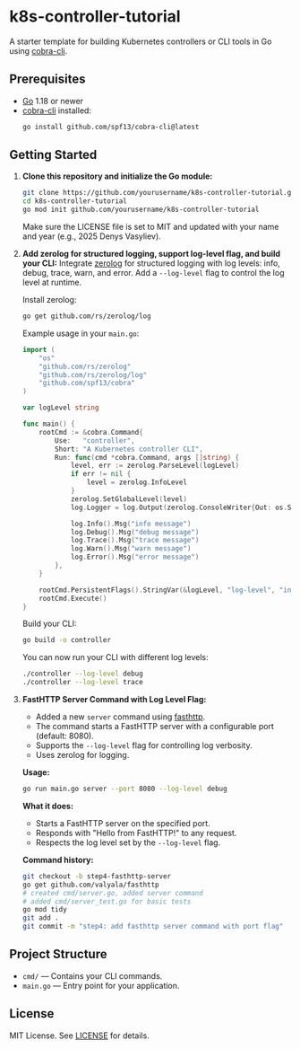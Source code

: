 # k8s-controller-tutorial

A starter template for building Kubernetes controllers or CLI tools in Go using [cobra-cli](https://github.com/spf13/cobra-cli).

## Prerequisites

- [Go](https://golang.org/dl/) 1.18 or newer
- [cobra-cli](https://github.com/spf13/cobra-cli) installed:
  ```sh
  go install github.com/spf13/cobra-cli@latest
  ```

## Getting Started

1. **Clone this repository and initialize the Go module:**
   ```sh
   git clone https://github.com/yourusername/k8s-controller-tutorial.git
   cd k8s-controller-tutorial
   go mod init github.com/yourusername/k8s-controller-tutorial
   ```
   Make sure the LICENSE file is set to MIT and updated with your name and year (e.g., 2025 Denys Vasyliev).

2. **Add zerolog for structured logging, support log-level flag, and build your CLI:**
   Integrate [zerolog](https://github.com/rs/zerolog) for structured logging with log levels: info, debug, trace, warn, and error. Add a `--log-level` flag to control the log level at runtime.

   Install zerolog:
   ```sh
   go get github.com/rs/zerolog/log
   ```

   Example usage in your `main.go`:
   ```go
   import (
       "os"
       "github.com/rs/zerolog"
       "github.com/rs/zerolog/log"
       "github.com/spf13/cobra"
   )

   var logLevel string

   func main() {
       rootCmd := &cobra.Command{
           Use:   "controller",
           Short: "A Kubernetes controller CLI",
           Run: func(cmd *cobra.Command, args []string) {
               level, err := zerolog.ParseLevel(logLevel)
               if err != nil {
                   level = zerolog.InfoLevel
               }
               zerolog.SetGlobalLevel(level)
               log.Logger = log.Output(zerolog.ConsoleWriter{Out: os.Stderr})

               log.Info().Msg("info message")
               log.Debug().Msg("debug message")
               log.Trace().Msg("trace message")
               log.Warn().Msg("warn message")
               log.Error().Msg("error message")
           },
       }

       rootCmd.PersistentFlags().StringVar(&logLevel, "log-level", "info", "Set log level: trace, debug, info, warn, error")
       rootCmd.Execute()
   }
   ```

   Build your CLI:
   ```sh
   go build -o controller
   ```

   You can now run your CLI with different log levels:
   ```sh
   ./controller --log-level debug
   ./controller --log-level trace
   ```

3. **FastHTTP Server Command with Log Level Flag:**

   - Added a new `server` command using [fasthttp](https://github.com/valyala/fasthttp).
   - The command starts a FastHTTP server with a configurable port (default: 8080).
   - Supports the `--log-level` flag for controlling log verbosity.
   - Uses zerolog for logging.

   **Usage:**
   ```sh
   go run main.go server --port 8080 --log-level debug
   ```

   **What it does:**
   - Starts a FastHTTP server on the specified port.
   - Responds with "Hello from FastHTTP!" to any request.
   - Respects the log level set by the `--log-level` flag.

   **Command history:**
   ```sh
   git checkout -b step4-fasthttp-server
   go get github.com/valyala/fasthttp
   # created cmd/server.go, added server command
   # added cmd/server_test.go for basic tests
   go mod tidy
   git add .
   git commit -m "step4: add fasthttp server command with port flag"
   ```

## Project Structure

- `cmd/` — Contains your CLI commands.
- `main.go` — Entry point for your application.

## License

MIT License. See [LICENSE](LICENSE) for details.
